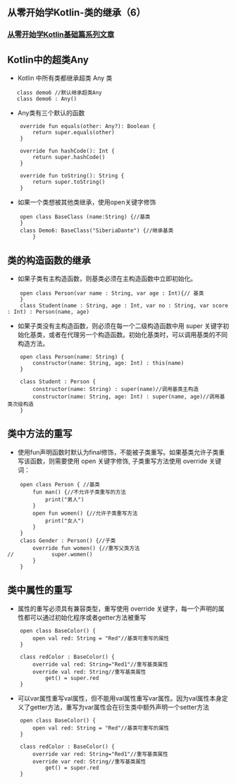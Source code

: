 ## 从零开始学Kotlin-类的继承（6）

### [从零开始学Kotlin基础篇系列文章](https://github.com/SiberiaDante/KotlinForAndroid)

## Kotlin中的超类Any
* Kotlin 中所有类都继承超类 Any 类
 ```
    class demo6 //默认继承超类Any
    class demo6 : Any()
```
* Any类有三个默认的函数
```
    override fun equals(other: Any?): Boolean {
        return super.equals(other)
    }

    override fun hashCode(): Int {
        return super.hashCode()
    }

    override fun toString(): String {
        return super.toString()
    }
```
* 如果一个类想被其他类继承，使用open关键字修饰
```
    open class BaseClass (name:String) {//基类
    }
    class Demo6: BaseClass("SiberiaDante") {//继承基类
        }
```

## 类的构造函数的继承
* 如果子类有主构造函数，则基类必须在主构造函数中立即初始化。
```
    open class Person(var name : String, var age : Int){// 基类
    }
    class Student(name : String, age : Int, var no : String, var score : Int) : Person(name, age)

```
* 如果子类没有主构造函数，则必须在每一个二级构造函数中用 super 关键字初始化基类，或者在代理另一个构造函数。初始化基类时，可以调用基类的不同构造方法。
```
    open class Person(name: String) {
        constructor(name: String, age: Int) : this(name)
    }

    class Student : Person {
        constructor(name: String) : super(name)//调用基类主构造
        constructor(name: String, age: Int) : super(name, age)//调用基类次级构造
    }
```

## 类中方法的重写
* 使用fun声明函数时默认为final修饰，不能被子类重写。如果基类允许子类重写该函数，则需要使用 open 关键字修饰, 子类重写方法使用 override 关键词：
```
    open class Person { //基类
        fun man() {//不允许子类重写的方法
            print("男人")
        }
        open fun women() {//允许子类重写方法
            print("女人")
        }
    }
    class Gender : Person() {//子类
        override fun women() {//重写父类方法
//            super.women()
        }
    }
```

## 类中属性的重写
* 属性的重写必须具有兼容类型，重写使用 override 关键字，每一个声明的属性都可以通过初始化程序或者getter方法被重写
```
    open class BaseColor() {
        open val red: String = "Red"//基类可重写的属性
    }
    
    class redColor : BaseColor() {
        override val red: String="Red1"//重写基类属性
        override val red: String//重写基类属性
            get() = super.red
    }
```
* 可以var属性重写val属性，但不能用val属性重写var属性。因为val属性本身定义了getter方法，重写为var属性会在衍生类中额外声明一个setter方法
```
    open class BaseColor() {
        open val red: String = "Red"//基类可重写的属性
    }
    
    class redColor : BaseColor() {
        override var red: String="Red1"//重写基类属性
        override var red: String//重写基类属性
            get() = super.red
    }
```
